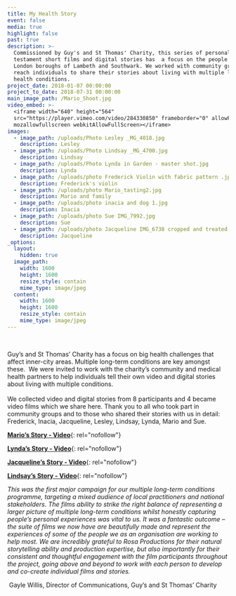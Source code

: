 ```yaml
---
title: My Health Story
event: false
media: true
highlight: false
past: true
description: >-
  Commissioned by Guy's and St Thomas' Charity, this series of personal
  testament short films and digital stories has  a focus on the people of the
  London boroughs of Lambeth and Southwark. We worked with community groups to
  reach individuals to share their stories about living with multiple long term
  health conditions.
project_date: 2018-01-07 00:00:00
project_to_date: 2018-07-31 00:00:00
main_image_path: /Mario_Shoot.jpg
video_embed: >-
  <iframe width="640" height="564"
  src="https://player.vimeo.com/video/284330850" frameborder="0" allowFullScreen
  mozallowfullscreen webkitAllowFullScreen></iframe>
images:
  - image_path: /uploads/Photo Lesley _MG_4018.jpg
    description: Lesley
  - image_path: /uploads/Photo Lindsay _MG_4700.jpg
    description: Lindsay
  - image_path: /uploads/Photo Lynda in Garden - master shot.jpg
    description: Lynda
  - image_path: /uploads/photo Frederick Violin with fabric pattern .jpg
    description: Frederick's violin
  - image_path: /uploads/photo Mario_tasting2.jpg
    description: Mario and family
  - image_path: /uploads/photo inacia and dog 1.jpg
    description: Inacia
  - image_path: /uploads/photo Sue IMG_7992.jpg
    description: Sue
  - image_path: /uploads/photo Jacqueline IMG_6738 cropped and treated.jpg
    description: Jacqueline
_options:
  layout:
    hidden: true
  image_path:
    width: 1600
    height: 1600
    resize_style: contain
    mime_type: image/jpeg
  content:
    width: 1600
    height: 1600
    resize_style: contain
    mime_type: image/jpeg
---
```

&nbsp;

Guy’s and St Thomas’ Charity has a focus on big health challenges that affect inner-city areas. Multiple long-term conditions are key amongst these.&nbsp; We were invited to work with the charity’s community and medical health partners to help individuals tell their own video and digital stories about living with multiple conditions.<br><br>We collected video and digital stories from 8 participants and 4 became video films which we share here. Thank you to all who took part in community groups and to those who shared their stories with us in detail: Frederick, Inacia, Jacqueline, Lesley, Lindsay, Lynda, Mario and Sue.

[**Mario’s Story - Video**](https://vimeo.com/283915061?share=copy "Mario's Story"){: rel="nofollow"}

[**Lynda’s Story  - Video**](https://vimeo.com/283914290/e99fb4ba7d?share=copy "Lynda's Story"){: rel="nofollow"}

[**Jacqueline’s Story - Video**](https://vimeo.com/284330850?share=copy "Jacqueline's Story"){: rel="nofollow"}

[**Lindsay’s Story - Video**](https://vimeo.com/284330850?share=copy "Lindsay's Story"){: rel="nofollow"}

*This was the first major campaign for our multiple long-term conditions programme, targeting a mixed audience of local practitioners and national stakeholders. The films ability to strike the right balance of representing a larger picture of multiple long-term conditions whilst honestly capturing people’s personal experiences was vital to us. It was a fantastic outcome – the suite of films we now have are beautifully made and represent the experiences of some of the people we as an organisation are working to help most. We are incredibly grateful to Rosa Productions for their natural storytelling ability and production expertise, but also importantly for their consistent and thoughtful engagement with the film participants throughout the project, going above and beyond to work with each person to develop and co-create individual films and stories.*

&nbsp;Gayle Willis, Director of Communications, Guy’s and St Thomas’ Charity